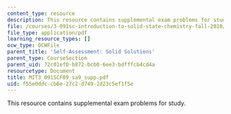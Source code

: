 ```yaml
---
content_type: resource
description: This resource contains supplemental exam problems for study.
file: /courses/3-091sc-introduction-to-solid-state-chemistry-fall-2010/f55e0ddccb6e27c2d7492d23c5ef1f5e_MIT3_091SCF09_sa9_supp.pdf
file_type: application/pdf
learning_resource_types: []
ocw_type: OCWFile
parent_title: 'Self-Assessment: Solid Solutions'
parent_type: CourseSection
parent_uid: 72c01ef0-b872-bcb0-6ee3-bdfffcb4cd4a
resourcetype: Document
title: MIT3_091SCF09_sa9_supp.pdf
uid: f55e0ddc-cb6e-27c2-d749-2d23c5ef1f5e
---
```

This resource contains supplemental exam problems for study.
